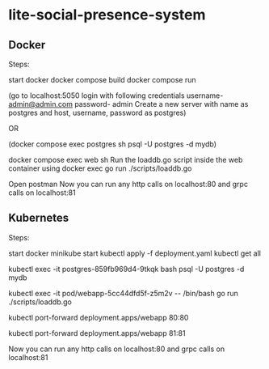 # lite-social-presence-system

## Docker

Steps:

start docker
docker compose build
docker compose run

(go to localhost:5050
login with following credentials
username- admin@admin.com
password- admin
Create a new server
with name as postgres
and host, username, password as postgres)

OR 

(docker compose exec postgres sh
psql -U postgres -d mydb)

docker compose exec web sh
Run the loaddb.go script inside the web container using docker exec
go run ./scripts/loaddb.go

Open postman
Now you can run any http calls on localhost:80 and grpc calls on localhost:81

## Kubernetes

Steps:

start docker
minikube start
kubectl apply -f deployment.yaml
kubectl get all

kubectl exec -it postgres-859fb969d4-9tkqk bash
psql -U postgres -d mydb

kubectl exec -it pod/webapp-5cc44dfd5f-z5m2v -- /bin/bash
go run ./scripts/loaddb.go

kubectl port-forward deployment.apps/webapp 80:80

kubectl port-forward deployment.apps/webapp 81:81

Now you can run any http calls on localhost:80 and grpc calls on localhost:81